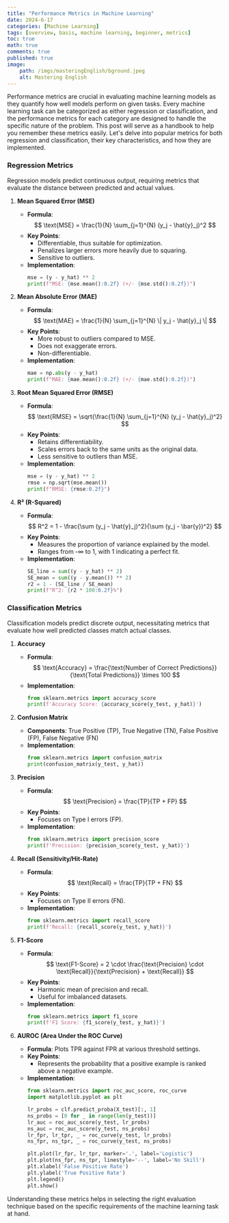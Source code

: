 ```yaml
---
title: "Performance Metrics in Machine Learning"
date: 2024-6-17
categories: [Machine Learning]
tags: [overview, basis, machine learning, beginner, metrics]
toc: true
math: true
comments: true
published: true
image: 
    path: /imgs/masteringEnglish/bground.jpeg
    alt: Mastering English
---
```


Performance metrics are crucial in evaluating machine learning models as they quantify how well models perform on given tasks. Every machine learning task can be categorized as either regression or classification, and the performance metrics for each category are designed to handle the specific nature of the problem. This post will serve as a handbook to help you remember these metrics easily. Let's delve into popular metrics for both regression and classification, their key characteristics, and how they are implemented.

### Regression Metrics

Regression models predict continuous output, requiring metrics that evaluate the distance between predicted and actual values.

1. **Mean Squared Error (MSE)**
   - **Formula**:   $$ \text{MSE} = \frac{1}{N} \sum_{j=1}^{N} (y_j - \hat{y}_j)^2 $$
   - **Key Points**:
     - Differentiable, thus suitable for optimization.
     - Penalizes larger errors more heavily due to squaring.
     - Sensitive to outliers.
   - **Implementation**:
     ```python
     mse = (y - y_hat) ** 2
     print(f"MSE: {mse.mean():0.2f} (+/- {mse.std():0.2f})")
     ```

2. **Mean Absolute Error (MAE)**
   - **Formula**: $$  \text{MAE} = \frac{1}{N} \sum_{j=1}^{N} \| y_j - \hat{y}_j \|  $$
   - **Key Points**:
     - More robust to outliers compared to MSE.
     - Does not exaggerate errors.
     - Non-differentiable.
   - **Implementation**:
     ```python
     mae = np.abs(y - y_hat)
     print(f"MAE: {mae.mean():0.2f} (+/- {mae.std():0.2f})")
     ```

3. **Root Mean Squared Error (RMSE)**
   - **Formula**: $$ \text{RMSE} = \sqrt{\frac{1}{N} \sum_{j=1}^{N} (y_j - \hat{y}_j)^2} $$
   - **Key Points**:
     - Retains differentiability.
     - Scales errors back to the same units as the original data.
     - Less sensitive to outliers than MSE.
   - **Implementation**:
     ```python
     mse = (y - y_hat) ** 2
     rmse = np.sqrt(mse.mean())
     print(f"RMSE: {rmse:0.2f}")
     ```

4. **R² (R-Squared)**
   - **Formula**: $$ R^2 = 1 - \frac{\sum (y_j - \hat{y}_j)^2}{\sum (y_j - \bar{y})^2} $$
   - **Key Points**:
     - Measures the proportion of variance explained by the model.
     - Ranges from -∞ to 1, with 1 indicating a perfect fit.
   - **Implementation**:
     ```python
     SE_line = sum((y - y_hat) ** 2)
     SE_mean = sum((y - y.mean()) ** 2)
     r2 = 1 - (SE_line / SE_mean)
     print(f"R^2: {r2 * 100:0.2f}%")
     ```

### Classification Metrics

Classification models predict discrete output, necessitating metrics that evaluate how well predicted classes match actual classes.

1. **Accuracy**
   - **Formula**: $$ \text{Accuracy} = \frac{\text{Number of Correct Predictions}}{\text{Total Predictions}} \times 100 $$
   - **Implementation**:
     ```python
     from sklearn.metrics import accuracy_score
     print(f'Accuracy Score: {accuracy_score(y_test, y_hat)}')
     ```

2. **Confusion Matrix**
   - **Components**: True Positive (TP), True Negative (TN), False Positive (FP), False Negative (FN)
   - **Implementation**:
     ```python
     from sklearn.metrics import confusion_matrix
     print(confusion_matrix(y_test, y_hat))
     ```

3. **Precision**
   - **Formula**: $$ \text{Precision} = \frac{TP}{TP + FP} $$
   - **Key Points**:
     - Focuses on Type I errors (FP).
   - **Implementation**:
     ```python
     from sklearn.metrics import precision_score
     print(f'Precision: {precision_score(y_test, y_hat)}')
     ```

4. **Recall (Sensitivity/Hit-Rate)**
   - **Formula**: $$ \text{Recall} = \frac{TP}{TP + FN} $$
   - **Key Points**:
     - Focuses on Type II errors (FN).
   - **Implementation**:
     ```python
     from sklearn.metrics import recall_score
     print(f'Recall: {recall_score(y_test, y_hat)}')
     ```

5. **F1-Score**
   - **Formula**: $$ \text{F1-Score} = 2 \cdot \frac{\text{Precision} \cdot \text{Recall}}{\text{Precision} + \text{Recall}} $$
   - **Key Points**:
     - Harmonic mean of precision and recall.
     - Useful for imbalanced datasets.
   - **Implementation**:
     ```python
     from sklearn.metrics import f1_score
     print(f'F1 Score: {f1_score(y_test, y_hat)}')
     ```

6. **AUROC (Area Under the ROC Curve)**
   - **Formula**: Plots TPR against FPR at various threshold settings.
   - **Key Points**:
     - Represents the probability that a positive example is ranked above a negative example.
   - **Implementation**:
     ```python
     from sklearn.metrics import roc_auc_score, roc_curve
     import matplotlib.pyplot as plt

     lr_probs = clf.predict_proba(X_test)[:, 1]
     ns_probs = [0 for _ in range(len(y_test))]
     lr_auc = roc_auc_score(y_test, lr_probs)
     ns_auc = roc_auc_score(y_test, ns_probs)
     lr_fpr, lr_tpr, _ = roc_curve(y_test, lr_probs)
     ns_fpr, ns_tpr, _ = roc_curve(y_test, ns_probs)

     plt.plot(lr_fpr, lr_tpr, marker='.', label='Logistic')
     plt.plot(ns_fpr, ns_tpr, linestyle='--', label='No Skill')
     plt.xlabel('False Positive Rate')
     plt.ylabel('True Positive Rate')
     plt.legend()
     plt.show()
     ```

Understanding these metrics helps in selecting the right evaluation technique based on the specific requirements of the machine learning task at hand.